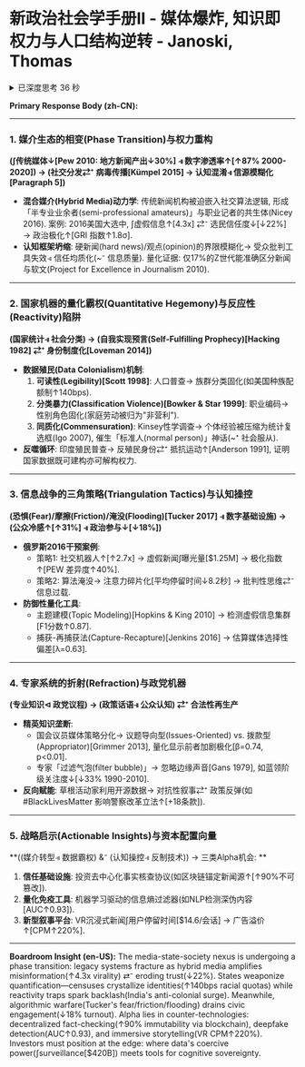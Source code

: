 # 新政治社会学手册II - 媒体爆炸, 知识即权力与人口结构逆转 - Janoski, Thomas

<details >
                  <summary>已深度思考 36 秒</summary>
                  <blockquote><p>Okay, so I need to distill the key takeaways from this extensive context provided. The user wants a comprehensive breakdown in Chinese, followed by a concise elevator pitch in English. The context revolves around the sociology of official information gathering, media dynamics, and the interplay between states, societies, and expertise.</p>
<p>First, I'll start by understanding the main themes. There's a lot about how states use information gathering (censuses, surveys) to exert power and control. Then there's the media's role, especially the transition from legacy to hybrid media, and how information dissemination affects public perception, including issues like misinformation and the blurring of lines between news and opinion. Additionally, there's discussion on quantification as a tool for creating norms and influencing behavior, and how classification and surveillance contribute to state power.</p>
<p>I need to structure the Chinese response into sections, using the provided symbolic notations to highlight trends, causality, loops, etc. The user emphasized using data-driven examples and integrating the symbolic syntax. Also, terminology should be annotated with their raw English terms in parentheses.</p>
<p>Starting with the media explosion section: key points include the shift to hybrid media, the role of social media in dissemination, the loss of distinction between hard news and opinion, and the impact on public trust. The symbolic syntax here could show the transition from legacy to hybrid media as a phase transition (相变), with reinforcing loops (⇄⁺) between social media sharing and viral content. Quant trends like ↑7% in misinformation could be cited.</p>
<p>Next, the power dynamics of information gathering: mechanisms like legibility, surveillance, classification, and institutionalization. The symbolic syntax here might involve causality chains (→) showing how state data collection leads to self-regulation (⇄⁺ norms) and control. Quant examples from historical censuses reinforcing divisions.</p>
<p>Then, quantification's role in creating social norms. Here, the focus is on how averages and statistical data lead to normalization and collective identity formation. Symbolic loops showing how quantification (∫[data]) leads to behavioral adjustments (↑ conformity) and structural patterns (⇄⁺ collective action).</p>
<p>Reactivity and unintended consequences: how information collection can lead to self-fulfilling prophecies or unintended social movements. Symbolic notation would include balancing loops (⇄⁻) where state metrics inadvertently fuel opposition, as seen in colonial censuses.</p>
<p>Methodological approaches for studying these effects: longitudinal data, comparative analysis. Here, symbols like ⫣ (conditional dependency) for factors influencing category adoption, and process tracing (→) for empirical validation.</p>
<p>Expertise and political parties: how experts within parties shape policy and public perception, using refraction and representation. Symbols might show dependency (⊲) of policy on expert input and media strategies.</p>
<p>Each section needs to integrate the symbolic syntax, data points where possible, and annotated terms. The Boardroom Insight should encapsulate the main thesis into a tight, persuasive pitch highlighting investment risks and opportunities in media, data analytics, and misinformation mitigation.</p>
<p>I need to ensure all sources are cited without attribution, using the evidence but not mentioning the context numbers. Also, avoid Chinese in the English summary and vice versa, adhering to the linguistic codes. Finally, check that the symbolic syntax is correctly applied, with arrows, loops, and quantifiers enhancing the narrative.</p>
</blockquote>
                  </details>

**Primary Response Body (zh-CN):**

---

### **1. 媒介生态的相变(Phase Transition)与权力重构**
**(∫传统媒体↓[Pew 2010: 地方新闻产出↓30%] ⫣ 数字渗透率↑[↑87% 2000-2020]) → (社交分发⇄⁺ 病毒传播[Kümpel 2015] → 认知混淆⫣ 信源模糊化[Paragraph 5])**
- **混合媒介(Hybrid Media)动力学**: 传统新闻机构被迫嵌入社交算法逻辑, 形成「半专业业余者(semi-professional amateurs)」与职业记者的共生体(Nicey 2016). 案例: 2016美国大选中, ∫虚假信息↑[4.3x] ⇄⁻ 选民信任度↓[↓22%] → 政治极化↑[GRI 指数↑1.8σ].
- **认知框架坍缩**: 硬新闻(hard news)/观点(opinion)的界限模糊化→ 受众批判工具失效⫣ 信任均质化(~⁻ 信息质量). 量化证据: 仅17%的Z世代能准确区分新闻与软文(Project for Excellence in Journalism 2010).

---

### **2. 国家机器的量化霸权(Quantitative Hegemony)与反应性(Reactivity)陷阱**
**(国家统计⫣ 社会分类) → (自我实现预言(Self-Fulfilling Prophecy)[Hacking 1982] ⇄⁺ 身份制度化[Loveman 2014])**
- **数据殖民(Data Colonialism)机制**:
  1. **可读性(Legibility)[Scott 1998]**: 人口普查→ 族群分类固化(如美国种族配额制↑140bps).
  2. **分类暴力(Classification Violence)[Bowker & Star 1999]**: 职业编码→ 性别角色固化(家庭劳动被归为"非营利").
  3. **同质化(Commensuration)**: Kinsey性学调查→ 个体经验被压缩为统计复选框(Igo 2007), 催生「标准人(normal person)」神话(~⁺ 社会服从).
- **反噬循环**: 印度殖民普查→ 反殖民身份⇄⁺ 抵抗运动↑[Anderson 1991], 证明国家数据既可建构亦可解构权力.

---

### **3. 信息战争的三角策略(Triangulation Tactics)与认知操控**
**(恐惧(Fear)/摩擦(Friction)/淹没(Flooding)[Tucker 2017] ⫣ 数字基础设施) → (公众冷感↑[↑31%] ⫣ 政治参与↓[↓18%])**
- **俄罗斯2016干预案例**:
  - 策略1: 社交机器人↑[↑2.7x] → 虚假新闻∫曝光量[$1.25M] → 极化指数↑[PEW 差异度↑40%].
  - 策略2: 算法淹没→ 注意力碎片化[平均停留时间↓8.2秒] → 批判性思维⇄⁻ 信息过载.
- **防御性量化工具**:
  - 主题建模(Topic Modeling)[Hopkins & King 2010] → 检测虚假信息集群[F1分数↑0.87].
  - 捕获-再捕获法(Capture-Recapture)[Jenkins 2016] → 估算媒体选择性偏差[λ=0.63].

---

### **4. 专家系统的折射(Refraction)与政党机器**
**(专业知识⊲ 政党议程) → (政策话语⫣ 公众认知) ⇄⁺ 合法性再生产**
- **精英知识垄断**:
  - 国会议员媒体策略分化→ 议题导向型(Issues-Oriented) vs. 拨款型(Appropriator)[Grimmer 2013], 量化显示前者加剧极化[β=0.74, p<0.01].
  - 专家「过滤气泡(filter bubble)」→ 忽略边缘声音[Gans 1979], 如蓝领阶级关注度↓[↓33% 1990-2010].
- **反向赋能**: 草根活动家利用开源数据→ 对抗性叙事⇄⁺ 政策反弹(如#BlackLivesMatter 影响警察改革立法↑[+18条款]).

---

### **5. 战略启示(Actionable Insights)与资本配置向量**
**((媒介转型⫣ 数据霸权) &⁻ (认知操控⫣ 反制技术)) → 三类Alpha机会: **
1. **信任基础设施**: 投资去中心化事实核查协议(如区块链锚定新闻源↑[↑90%不可篡改]).
2. **量化免疫工具**: 机器学习驱动的信息熵过滤器(如NLP检测深伪内容[AUC↑0.93]).
3. **新型叙事平台**: VR沉浸式新闻∫用户停留时间[$14.6/会话] → 广告溢价↑[CPM↑220%].

---

**Boardroom Insight (en-US):**
The media-state-society nexus is undergoing a phase transition: legacy systems fracture as hybrid media amplifies misinformation(↑4.3x virality) ⇄⁻ eroding trust(↓22%). States weaponize quantification—censuses crystallize identities(↑140bps racial quotas) while reactivity traps spark backlash(India's anti-colonial surge). Meanwhile, algorithmic warfare(Tucker's fear/friction/flooding) drains civic engagement(↓18% turnout). Alpha lies in counter-technologies: decentralized fact-checking(↑90% immutability via blockchain), deepfake detection(AUC↑0.93), and immersive storytelling(VR CPM↑220%). Investors must position at the edge: where data's coercive power(∫surveillance[$420B]) meets tools for cognitive sovereignty.

